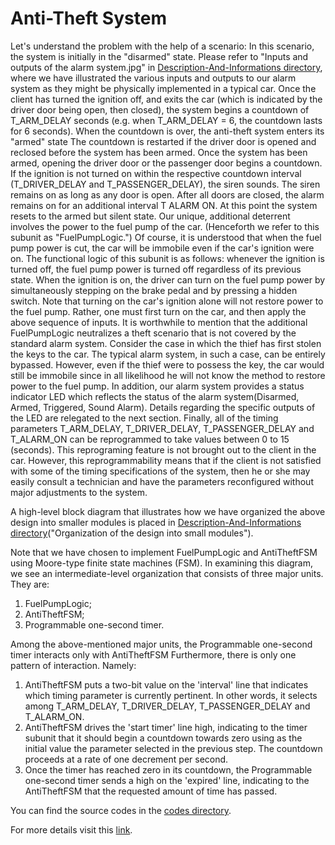 # Anti-Theft System

Let's understand the problem with the help of a scenario:
In this scenario, the system is initially in the "disarmed" state. Please refer to "Inputs and outputs of the alarm system.jpg" in [Description-And-Informations directory](./Description-And-Informations), where we have illustrated the various inputs and outputs to our alarm system as they might be physically implemented in a typical car. Once the client has turned the ignition off, and exits the car (which is indicated by the driver door being open, then closed), the system begins a countdown of T_ARM_DELAY seconds (e.g. when T_ARM_DELAY = 6, the countdown lasts for 6 seconds). When the countdown is over, the anti-theft system enters its "armed" state The countdown is restarted if the driver door is opened and reclosed before the system has been armed.
Once the system has been armed, opening the driver door or the passenger door begins a countdown. If the ignition is not turned on within the respective countdown interval (T_DRIVER_DELAY and T_PASSENGER_DELAY), the siren sounds. The siren remains on as long as any door is open. After all doors are closed, the alarm remains on for an additional interval T ALARM ON. At this point the system resets to the armed but silent state.
Our unique, additional deterrent involves the power to the fuel pump of the car. (Henceforth we refer to
this subunit as "FuelPumpLogic.") Of course, it is understood that when the fuel pump power is cut, the car will be immobile even if the car's ignition were on. The functional logic of this subunit is as follows: whenever the ignition is turned off, the fuel pump power is turned off regardless of its previous state. When the ignition is on, the driver can turn on the fuel pump power by simultaneously stepping on the brake pedal and by pressing a hidden switch. Note that turning on the car's ignition alone will not restore power to the fuel pump. Rather, one must first turn on the car, and then apply the above sequence of inputs.
It is worthwhile to mention that the additional FuelPumpLogic neutralizes a theft scenario that is not covered by the standard alarm system. Consider the case in which the thief has first stolen the keys to the car. The typical alarm system, in such a case, can be entirely bypassed. However, even if the thief were to possess the key, the car would still be immobile since in all likelihood he will not know the method to restore power to the fuel pump.
In addition, our alarm system provides a status indicator LED which reflects the status of the alarm system(Disarmed, Armed, Triggered, Sound Alarm). Details regarding the specific outputs of the LED are relegated
to the next section.
Finally, all of the timing parameters T_ARM_DELAY, T_DRIVER_DELAY, T_PASSENGER_DELAY and T_ALARM_ON can be reprogrammed to take values between 0 to 15 (seconds). This reprograming feature is not brought out to the client in the car. However, this reprogrammability means that if the client is not satisfied with some of the timing specifications of the system, then he or she may easily consult a technician and have the parameters reconfigured without major adjustments to the system.

A high-level block diagram that illustrates how we have organized the above design into smaller modules is placed in [Description-And-Informations directory](./Description-And-Informations)("Organization of the design into small modules").

Note that we have chosen to implement FuelPumpLogic and AntiTheftFSM using Moore-type finite state machines (FSM).
In examining this diagram, we see an intermediate-level organization that consists of three major units.
They are:
1. FuelPumpLogic;
2. AntiTheftFSM;
3. Programmable one-second timer.

Among the above-mentioned major units, the Programmable one-second timer interacts only with AntiTheftFSM Furthermore, there is only one pattern of interaction. Namely:
1. AntiTheftFSM puts a two-bit value on the 'interval' line that indicates which timing parameter is currently pertinent. In other words, it selects among T_ARM_DELAY, T_DRIVER_DELAY, T_PASSENGER_DELAY and T_ALARM_ON.
2. AntiTheftFSM drives the 'start timer' line high, indicating to the timer subunit that it should begin a countdown towards zero using as the initial value the parameter selected in the previous step. The countdown proceeds at a rate of one decrement per second.
3. Once the timer has reached zero in its countdown, the Programmable one-second timer sends a high on the 'expired' line, indicating to the AntiTheftFSM that the requested amount of time has passed.

You can find the source codes in the [codes directory](./codes).

For more details visit this [link](http://web.mit.edu/6.111/www/s2008/LABS/LAB2/lab2.pdf).
